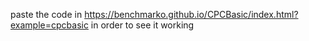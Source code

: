 paste the code in https://benchmarko.github.io/CPCBasic/index.html?example=cpcbasic
in order to see it working
